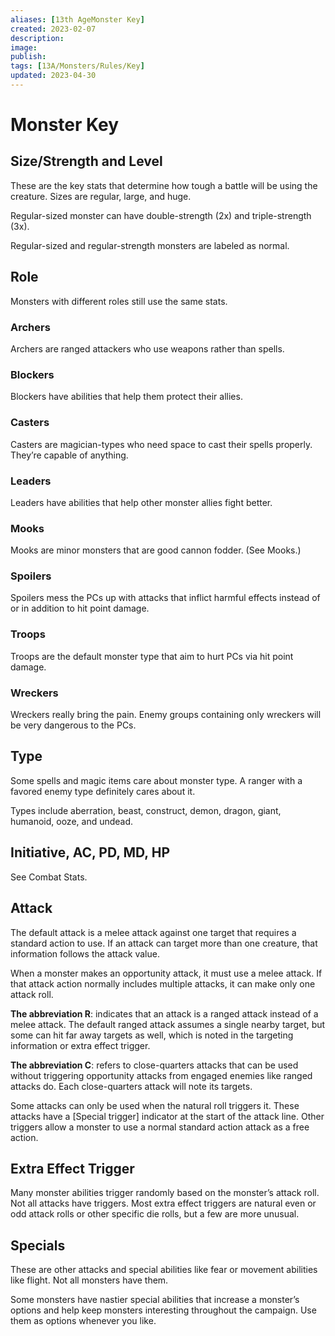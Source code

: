 ```yaml
---
aliases: [13th AgeMonster Key]
created: 2023-02-07
description: 
image: 
publish: 
tags: [13A/Monsters/Rules/Key]
updated: 2023-04-30
---
```

# Monster Key

## Size/Strength and Level

These are the key stats that determine how tough a battle will be using the creature. 
Sizes are regular, large, and huge. 

Regular-sized monster can have double-strength (2x) and triple-strength (3x). 

Regular-sized and regular-strength monsters are labeled as normal.

## Role

Monsters with different roles still use the same stats.

### Archers

Archers are ranged attackers who use weapons rather than spells.

### Blockers

Blockers have abilities that help them protect their allies.

### Casters

Casters are magician-types who need space to cast their spells properly. They’re capable of anything.

### Leaders

Leaders have abilities that help other monster allies fight better.

### Mooks
Mooks are minor monsters that are good cannon fodder. (See Mooks.)

### Spoilers

Spoilers mess the PCs up with attacks that inflict harmful effects instead of or in addition to hit point damage.

### Troops

Troops are the default monster type that aim to hurt PCs via hit point damage.

### Wreckers

Wreckers really bring the pain. Enemy groups containing only wreckers will be very dangerous to the PCs.

## Type

Some spells and magic items care about monster type. A ranger with a favored enemy type definitely cares about it.

Types include aberration, beast, construct, demon, dragon, giant, humanoid, ooze, and undead.

## Initiative, AC, PD, MD, HP

See Combat Stats.

## Attack

The default attack is a melee attack against one target that requires a standard action to use. If an attack can target more than one creature, that information follows the attack value.

When a monster makes an opportunity attack, it must use a melee attack. If that attack action normally includes multiple attacks, it can make only one attack roll.

**The abbreviation R**: indicates that an attack is a ranged attack instead of a melee attack. The default ranged attack assumes a single nearby target, but some can hit far away targets as well, which is noted in the targeting information or extra effect trigger.

**The abbreviation C**: refers to close-quarters attacks that can be used without triggering opportunity attacks from engaged enemies like ranged attacks do. Each close-quarters attack will note its targets.

Some attacks can only be used when the natural roll triggers it. These attacks have a [Special trigger] indicator at the start of the attack line. Other triggers allow a monster to use a normal standard action attack as a free action.

## Extra Effect Trigger

Many monster abilities trigger randomly based on the monster’s attack roll. Not all attacks have triggers. Most extra effect triggers are natural even or odd attack rolls or other specific die rolls, but a few are more unusual.

## Specials

These are other attacks and special abilities like fear or movement abilities like flight. Not all monsters have them.

Some monsters have nastier special abilities that increase a monster’s options and help keep monsters interesting throughout the campaign. Use them as options whenever you like.

